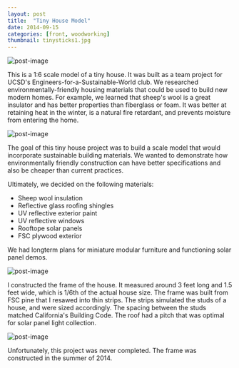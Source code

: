 ```yaml
---
layout: post
title:  "Tiny House Model"
date: 2014-09-15
categories: [front, woodworking]
thumbnail: tinysticks1.jpg
---
```

![post-image]({{site.url}}/assets/tinysticks1.jpg)

This is a 1:6 scale model of a tiny house. It was built as a team project for UCSD's Engineers-for-a-Sustainable-World club. We researched
environmentally-friendly housing materials that could be used to build new modern homes. For example, we learned that sheep's wool is a great
insulator and has better properties than fiberglass or foam. It was better at retaining heat in the winter, is a natural fire retardant, and
prevents moisture from entering the home.

![post-image]({{site.url}}/assets/tinysticks2.jpg)

The goal of this tiny house project was to build a scale model that would incorporate sustainable building materials. We wanted to
demonstrate how environmentally friendly construction can have better specifications and also be cheaper than current practices.

Ultimately, we decided on the following materials:
<ul>
<li>Sheep wool insulation</li>
<li>Reflective glass roofing shingles</li>
<li>UV reflective exterior paint</li>
<li>UV reflective windows</li>
<li>Rooftope solar panels</li>
<li>FSC plywood exterior</li>
</ul>

We had longterm plans for miniature modular furniture and functioning solar panel demos.

![post-image]({{site.url}}/assets/tinysticks3.jpg)

I constructed the frame of the house. It measured around 3 feet long and 1.5 feet wide, which is 1/6th of the actual house size. The frame
was built from FSC pine that I resawed into thin strips. The strips simulated the studs of a house, and were sized accordingly. The spacing
between the studs matched California's Building Code. The roof had a pitch that was optimal for solar panel light collection.

![post-image]({{site.url}}/assets/tinysticks4.jpg)

Unfortunately, this project was never completed. The frame was constructed in the summer of 2014.
